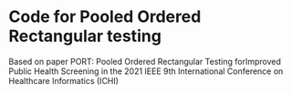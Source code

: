 # Code for  Pooled Ordered Rectangular testing
Based on paper PORT: Pooled Ordered Rectangular Testing forImproved Public Health Screening in the 2021 IEEE 9th International Conference on Healthcare Informatics (ICHI)

